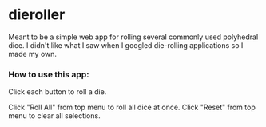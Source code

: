 # dieroller
Meant to be a simple web app for rolling several commonly used polyhedral dice.
I didn't like what I saw when I googled die-rolling applications so I made my own.

### How to use this app:
Click each button to roll a die.

Click "Roll All" from top menu to roll all dice at once.
Click "Reset" from top menu to clear all selections.
